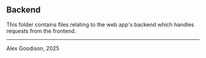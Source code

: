 ## Backend
This folder contains files relating to the web app's backend which handles requests from the frontend.

---

Alex Goodison, 2025